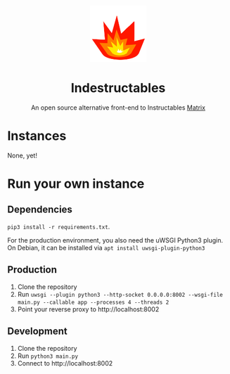 <div align="center">
<img src="static/img/logo.png">
<h1>Indestructables</h1>
An open source alternative front-end to Instructables
<a href="https://matrix.to/#/#indestructables:fedora.im">Matrix</a>
</div>

# Instances
None, yet!

# Run your own instance
## Dependencies
`pip3 install -r requirements.txt`.

For the production environment, you also need the uWSGI Python3 plugin. On Debian, it can be installed via `apt install uwsgi-plugin-python3`
## Production
1. Clone the repository
2. Run `uwsgi --plugin python3 --http-socket 0.0.0.0:8002 --wsgi-file main.py --callable app --processes 4 --threads 2`
3. Point your reverse proxy to http://localhost:8002
## Development
1. Clone the repository
2. Run `python3 main.py`
3. Connect to http://localhost:8002
